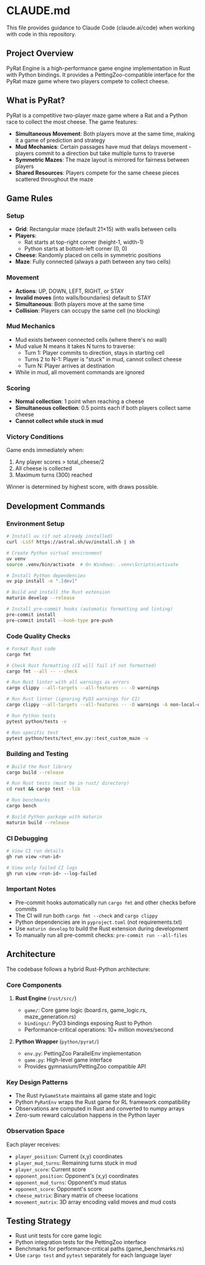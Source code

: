 # CLAUDE.md

This file provides guidance to Claude Code (claude.ai/code) when working with code in this repository.

## Project Overview

PyRat Engine is a high-performance game engine implementation in Rust with Python bindings. It provides a PettingZoo-compatible interface for the PyRat maze game where two players compete to collect cheese.

## What is PyRat?

PyRat is a competitive two-player maze game where a Rat and a Python race to collect the most cheese. The game features:

- **Simultaneous Movement**: Both players move at the same time, making it a game of prediction and strategy
- **Mud Mechanics**: Certain passages have mud that delays movement - players commit to a direction but take multiple turns to traverse
- **Symmetric Mazes**: The maze layout is mirrored for fairness between players
- **Shared Resources**: Players compete for the same cheese pieces scattered throughout the maze

## Game Rules

### Setup
- **Grid**: Rectangular maze (default 21×15) with walls between cells
- **Players**:
  - Rat starts at top-right corner (height-1, width-1)
  - Python starts at bottom-left corner (0, 0)
- **Cheese**: Randomly placed on cells in symmetric positions
- **Maze**: Fully connected (always a path between any two cells)

### Movement
- **Actions**: UP, DOWN, LEFT, RIGHT, or STAY
- **Invalid moves** (into walls/boundaries) default to STAY
- **Simultaneous**: Both players move at the same time
- **Collision**: Players can occupy the same cell (no blocking)

### Mud Mechanics
- Mud exists between connected cells (where there's no wall)
- Mud value N means it takes N turns to traverse:
  - Turn 1: Player commits to direction, stays in starting cell
  - Turns 2 to N-1: Player is "stuck" in mud, cannot collect cheese
  - Turn N: Player arrives at destination
- While in mud, all movement commands are ignored

### Scoring
- **Normal collection**: 1 point when reaching a cheese
- **Simultaneous collection**: 0.5 points each if both players collect same cheese
- **Cannot collect while stuck in mud**

### Victory Conditions
Game ends immediately when:
1. Any player scores > total_cheese/2
2. All cheese is collected
3. Maximum turns (300) reached

Winner is determined by highest score, with draws possible.

## Development Commands

### Environment Setup
```bash
# Install uv (if not already installed)
curl -LsSf https://astral.sh/uv/install.sh | sh

# Create Python virtual environment
uv venv
source .venv/bin/activate  # On Windows: .venv\Scripts\activate

# Install Python dependencies
uv pip install -e ".[dev]"

# Build and install the Rust extension
maturin develop --release

# Install pre-commit hooks (automatic formatting and linting)
pre-commit install
pre-commit install --hook-type pre-push
```

### Code Quality Checks
```bash
# Format Rust code
cargo fmt

# Check Rust formatting (CI will fail if not formatted)
cargo fmt --all -- --check

# Run Rust linter with all warnings as errors
cargo clippy --all-targets --all-features -- -D warnings

# Run Rust linter (ignoring PyO3 warnings for CI)
cargo clippy --all-targets --all-features -- -D warnings -A non-local-definitions

# Run Python tests
pytest python/tests -v

# Run specific test
pytest python/tests/test_env.py::test_custom_maze -v
```

### Building and Testing
```bash
# Build the Rust library
cargo build --release

# Run Rust tests (must be in rust/ directory)
cd rust && cargo test --lib

# Run benchmarks
cargo bench

# Build Python package with maturin
maturin build --release
```

### CI Debugging
```bash
# View CI run details
gh run view <run-id>

# View only failed CI logs
gh run view <run-id> --log-failed
```

### Important Notes
- Pre-commit hooks automatically run `cargo fmt` and other checks before commits
- The CI will run both `cargo fmt --check` and `cargo clippy`
- Python dependencies are in `pyproject.toml` (not requirements.txt)
- Use `maturin develop` to build the Rust extension during development
- To manually run all pre-commit checks: `pre-commit run --all-files`

## Architecture

The codebase follows a hybrid Rust-Python architecture:

### Core Components
1. **Rust Engine** (`rust/src/`)
   - `game/`: Core game logic (board.rs, game_logic.rs, maze_generation.rs)
   - `bindings/`: PyO3 bindings exposing Rust to Python
   - Performance-critical operations: 10+ million moves/second

2. **Python Wrapper** (`python/pyrat/`)
   - `env.py`: PettingZoo ParallelEnv implementation
   - `game.py`: High-level game interface
   - Provides gymnasium/PettingZoo compatible API

### Key Design Patterns
- The Rust `PyGameState` maintains all game state and logic
- Python `PyRatEnv` wraps the Rust game for RL framework compatibility
- Observations are computed in Rust and converted to numpy arrays
- Zero-sum reward calculation happens in the Python layer

### Observation Space
Each player receives:
- `player_position`: Current (x,y) coordinates
- `player_mud_turns`: Remaining turns stuck in mud
- `player_score`: Current score
- `opponent_position`: Opponent's (x,y) coordinates
- `opponent_mud_turns`: Opponent's mud status
- `opponent_score`: Opponent's score
- `cheese_matrix`: Binary matrix of cheese locations
- `movement_matrix`: 3D array encoding valid moves and mud costs

## Testing Strategy

- Rust unit tests for core game logic
- Python integration tests for the PettingZoo interface
- Benchmarks for performance-critical paths (game_benchmarks.rs)
- Use `cargo test` and `pytest` separately for each language layer
